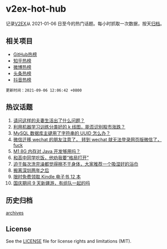 # v2ex-hot-hub

 记录[V2EX](https://www.v2ex.com/)从 2021-01-06 日至今的热门话题。每小时抓取一次数据，按天[归档](archives)。
 
 ## 相关项目

- [GitHub热榜](https://github.com/snaildev/github-hot-hub)
- [知乎热榜](https://github.com/snaildev/zhihu-hot-hub)
- [微博热榜](https://github.com/snaildev/weibo-hot-hub)
- [头条热榜](https://github.com/snaildev/toutiao-hot-hub)
- [抖音热榜](https://github.com/snaildev/douyin-hot-hub)


 `更新时间：2021-09-06 12:06:42 +0800`

## 热议话题

1. [请问这样的夫妻生活出了什么问题？](https://www.v2ex.com/t/800048)
1. [利用机器学习训练分类好的 k 线图，能否识别股市涨跌？](https://www.v2ex.com/t/799974)
1. [MySQL 数据库主键用了字符串的 UUID 怎么办？](https://www.v2ex.com/t/799982)
1. [微信迁移 wechat 的朋友注意了， 转到 wechat 就无法登录网页版微信了， fuck](https://www.v2ex.com/t/799959)
1. [M1 8G 内存对 Java 开发够用吗？](https://www.v2ex.com/t/799988)
1. [和高中同学吃饭，他劝我要“格局打开”](https://www.v2ex.com/t/800073)
1. [迫于每次洗完澡都觉得擦不干身体，大家推荐一个吸湿好的浴巾](https://www.v2ex.com/t/799964)
1. [搬离深圳两年之后](https://www.v2ex.com/t/800034)
1. [限时免费领取 Kindle 电子书 12 本](https://www.v2ex.com/t/800026)
1. [国庆期间 9 天新疆游，有组队一起的吗](https://www.v2ex.com/t/800079)

## 历史归档

[archives](archives)

## License

See the [LICENSE](LICENSE) file for license rights and limitations (MIT).
